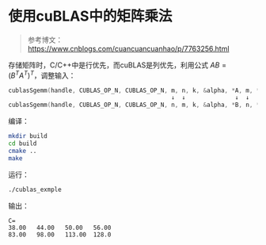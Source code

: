 # 使用cuBLAS中的矩阵乘法
> 参考博文：https://www.cnblogs.com/cuancuancuanhao/p/7763256.html

存储矩阵时，C/C++中是行优先，而cuBLAS是列优先，利用公式 $AB={(B^TA^T)}^T$，调整输入：
```cpp
cublasSgemm(handle, CUBLAS_OP_N, CUBLAS_OP_N, m, n, k, &alpha, *A, m, *B, k, &beta, *C, m);
                                              ↓  ↓              ↓  ↓   ↓                ↓
cublasSgemm(handle, CUBLAS_OP_N, CUBLAS_OP_N, n, m, k, &alpha, *B, n, *A, k, &beta, *C, n);
```

编译：
```bash
mkdir build
cd build
cmake ..
make
```

运行：
```bash
./cublas_exmple
```

输出：
```
C=
38.00   44.00   50.00   56.00
83.00   98.00   113.00  128.0
```
